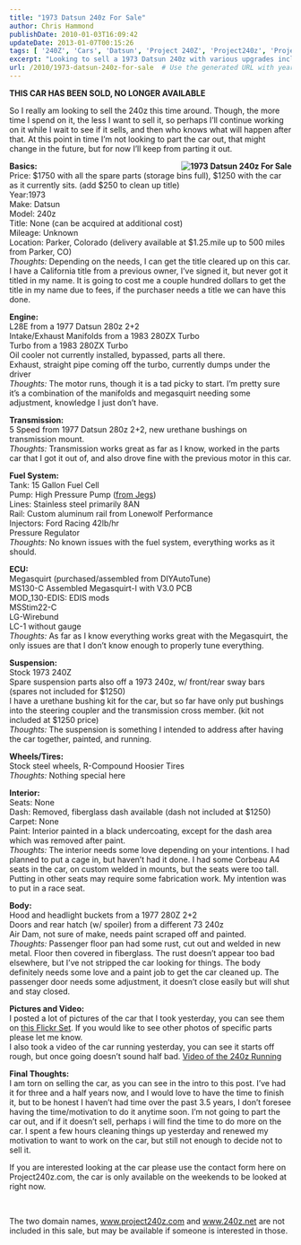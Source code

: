```yaml
---
title: "1973 Datsun 240z For Sale"
author: Chris Hammond
publishDate: 2010-01-03T16:09:42
updateDate: 2013-01-07T00:15:26
tags: [ '240Z', 'Cars', 'Datsun', 'Project 240Z', 'Project240z', 'Project240Zcom' ]
excerpt: "Looking to sell a 1973 Datsun 240z with various upgrades including Megasquirt ECU. Price: $1750 with spare parts. Location: Parker, CO."
url: /2010/1973-datsun-240z-for-sale  # Use the generated URL with year
---
```

<p><strong>THIS CAR HAS BEEN SOLD, NO LONGER AVAILABLE</strong></p> <p>So I really am looking to sell the 240z this time around. Though, the more time I spend on it, the less I want to sell it, so perhaps I’ll continue working on it while I wait to see if it sells, and then who knows what will happen after that. At this point in time I’m not looking to part the car out, that might change in the future, but for now I’ll keep from parting it out.</p> <p><strong><a title="1973 Datsun 240z For Sale" href="https://www.flickr.com/photos/17726343@N00/4238280441/"><img border="0" alt="1973 Datsun 240z For Sale" align="right" src="https://farm3.static.flickr.com/2691/4238280441_9a8a9d889e_m.jpg" /></a>Basics:       <br /> </strong>Price: $1750 with all the spare parts (storage bins full), $1250 with the car as it currently sits. (add $250 to clean up title)     <br /> Year:1973     <br /> Make: Datsun     <br /> Model: 240z     <br /> Title: None (can be acquired at additional cost)     <br /> Mileage: Unknown     <br /> Location: Parker, Colorado (delivery available at $1.25.mile up to 500 miles from Parker, CO)     <br /> <em>Thoughts:</em> Depending on the needs, I can get the title cleared up on this car. I have a California title from a previous owner, I’ve signed it, but never got it titled in my name. It is going to cost me a couple hundred dollars to get the title in my name due to fees, if the purchaser needs a title we can have this done.</p> <p><strong>Engine:      <br /> </strong>L28E from a 1977 Datsun 280z 2+2     <br /> Intake/Exhaust Manifolds from a 1983 280ZX Turbo     <br /> Turbo from a 1983 280ZX Turbo     <br /> Oil cooler not currently installed, bypassed, parts all there.     <br /> Exhaust, straight pipe coming off the turbo, currently dumps under the driver     <br /> <em>Thoughts:</em> The motor runs, though it is a tad picky to start. I’m pretty sure it’s a combination of the manifolds and megasquirt needing some adjustment, knowledge I just don’t have.</p> <p><strong>Transmission:</strong>     <br /> 5 Speed from 1977 Datsun 280z 2+2, new urethane bushings on transmission mount.     <br /> <em>Thoughts:</em> Transmission works great as far as I know, worked in the parts car that I got it out of, and also drove fine with the previous motor in this car.</p> <p><strong>Fuel System:</strong>     <br /> Tank: 15 Gallon Fuel Cell     <br /> Pump: High Pressure Pump (<a target="_blank" href="https://www.jegs.com/i/MSD/121/2225/10002/-1">from Jegs</a>)     <br /> Lines: Stainless steel primarily 8AN&#160; <br /> Rail: Custom aluminum rail from Lonewolf Performance     <br /> Injectors: Ford Racing 42lb/hr     <br /> Pressure Regulator     <br /> <em>Thoughts: </em>No known issues with the fuel system, everything works as it should.</p> <p><strong>ECU:</strong>     <br /> Megasquirt (purchased/assembled from DIYAutoTune)     <br /> MS130-C Assembled Megasquirt-I with V3.0 PCB     <br /> MOD_130-EDIS: EDIS mods     <br /> MSStim22-C     <br /> LG-Wirebund     <br /> LC-1 without gauge     <br /> <em>Thoughts:</em> As far as I know everything works great with the Megasquirt, the only issues are that I don’t know enough to properly tune everything.</p> <p><strong>Suspension:</strong>     <br /> Stock 1973 240Z     <br /> Spare suspension parts also off a 1973 240z, w/ front/rear sway bars (spares not included for $1250)     <br /> I have a urethane bushing kit for the car, but so far have only put bushings into the steering coupler and the transmission cross member. (kit not included at $1250 price)     <br /> <em>Thoughts:</em> The suspension is something I intended to address after having the car together, painted, and running.</p> <p><strong>Wheels/Tires:</strong>     <br /> Stock steel wheels, R-Compound Hoosier Tires     <br /> <em>Thoughts:</em> Nothing special here</p> <p><strong>Interior:</strong>     <br /> Seats: None     <br /> Dash: Removed, fiberglass dash available (dash not included at $1250)     <br /> Carpet: None     <br /> Paint: Interior painted in a black undercoating, except for the dash area which was removed after paint.     <br /> <em>Thoughts:</em> The interior needs some love depending on your intentions. I had planned to put a cage in, but haven’t had it done. I had some Corbeau A4 seats in the car, on custom welded in mounts, but the seats were too tall. Putting in other seats may require some fabrication work. My intention was to put in a race seat.</p> <p><strong>Body:</strong>     <br /> Hood and headlight buckets from a 1977 280Z 2+2     <br /> Doors and rear hatch (w/ spoiler) from a different 73 240z     <br /> Air Dam, not sure of make, needs paint scraped off and painted.     <br /> <em>Thoughts:</em> Passenger floor pan had some rust, cut out and welded in new metal. Floor then covered in fiberglass. The rust doesn’t appear too bad elsewhere, but I’ve not stripped the car looking for things. The body definitely needs some love and a paint job to get the car cleaned up. The passenger door needs some adjustment, it doesn’t close easily but will shut and stay closed.</p> <p><strong>Pictures and Video:      <br /> </strong>I posted a lot of pictures of the car that I took yesterday, you can see them on <a target="_blank" href="https://www.flickr.com/photos/chammond/sets/72157623124463062/">this Flickr Set</a>. If you would like to see other photos of specific parts please let me know.     <br /> I also took a video of the car running yesterday, you can see it starts off rough, but once going doesn’t sound half bad. <a target="_blank" href="https://www.youtube.com/watch?v=TqnifI_7y7I">Video of the 240z Running</a></p> <p><strong>Final Thoughts:      <br /> </strong>I am torn on selling the car, as you can see in the intro to this post. I’ve had it for three and a half years now, and I would love to have the time to finish it, but to be honest I haven’t had time over the past 3.5 years, I don’t foresee having the time/motivation to do it anytime soon. I’m not going to part the car out, and if it doesn’t sell, perhaps i will find the time to do more on the car. I spent a few hours cleaning things up yesterday and renewed my motivation to want to work on the car, but still not enough to decide not to sell it.</p> <p>If you are interested looking at the car please use the contact form here on Project240z.com, the car is only available on the weekends to be looked at right now.</p> <p>&#160;</p> <p>The two domain names, <a href="https://www.project240z.com">www.project240z.com</a> and <a href="https://www.240z.net">www.240z.net</a> are not included in this sale, but may be available if someone is interested in those.</p>

